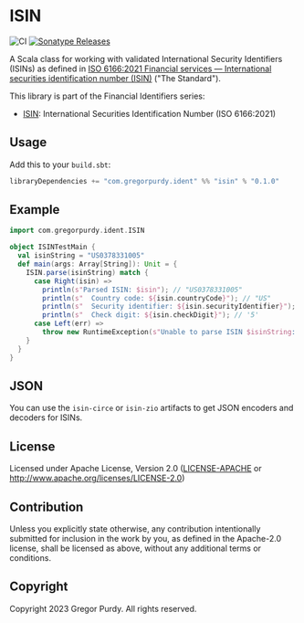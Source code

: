 # ISIN

![CI][Badge-CI] [![Sonatype Releases](https://img.shields.io/nexus/r/https/oss.sonatype.org/com.gregorpurdy.ident/isin_2.13.svg?label=Sonatype%20Release)](https://oss.sonatype.org/content/repositories/releases/com/gregorpurdy/ident/isin_2.13/)

A Scala class for working with validated International Security Identifiers
(ISINs) as defined in [ISO 6166:2021 Financial services — International
securities identification number
(ISIN)](https://www.iso.org/standard/78502.html) ("The Standard").

This library is part of the Financial Identifiers series:

* [ISIN](https://github.com/gnp/isin-sc/): International Securities Identification Number (ISO 6166:2021)


## Usage

Add this to your `build.sbt`:

```scala
libraryDependencies += "com.gregorpurdy.ident" %% "isin" % "0.1.0"
```


## Example

```scala
import com.gregorpurdy.ident.ISIN

object ISINTestMain {
  val isinString = "US0378331005"
  def main(args: Array[String]): Unit = {
    ISIN.parse(isinString) match {
      case Right(isin) =>
        println(s"Parsed ISIN: $isin"); // "US0378331005"
        println(s"  Country code: ${isin.countryCode}"); // "US"
        println(s"  Security identifier: ${isin.securityIdentifier}"); // "037833100"
        println(s"  Check digit: ${isin.checkDigit}"); // '5'
      case Left(err) =>
        throw new RuntimeException(s"Unable to parse ISIN $isinString: $err")
    }
  }
}
```


## JSON

You can use the `isin-circe` or `isin-zio` artifacts to get JSON encoders and decoders for ISINs.


## License

Licensed under Apache License, Version 2.0 ([LICENSE-APACHE](LICENSE-APACHE) or
http://www.apache.org/licenses/LICENSE-2.0)


## Contribution

Unless you explicitly state otherwise, any contribution intentionally submitted
for inclusion in the work by you, as defined in the Apache-2.0 license, shall be
licensed as above, without any additional terms or conditions.


## Copyright

Copyright 2023 Gregor Purdy. All rights reserved.

[Badge-CI]: https://github.com/gnp/isin-sc/workflows/CI/badge.svg
